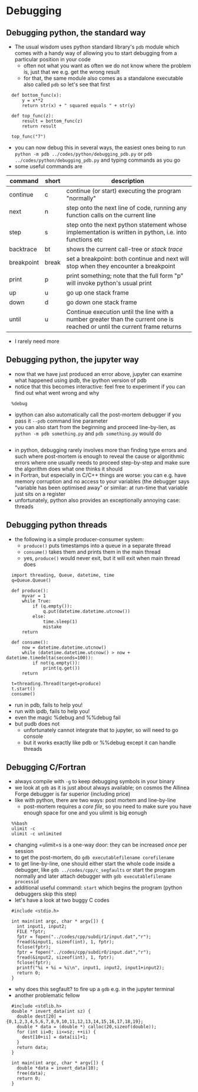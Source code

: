 Debugging
=========

Debugging python, the standard way
----------------------------------

-   The usual wisdom uses python standard library's `pdb` module which comes with a handy way of allowing you to start debugging from a particular position in your code
    -   often not what you want as often we do not know where the problem is, just that we e.g. get the wrong result
    -   for that, the same module also comes as a standalone executable also called `pdb` so let's see that first

``` {.python}
  def bottom_func(x):
      y = x**2
      return str(x) + " squared equals " + str(y)

  def top_func(z):
      result = bottom_func(z)
      return result

  top_func("7")
```

-   you can now debug this in several ways, the easiest ones being to run `python -m pdb ../codes/python/debugging_pdb.py` or `pdb ../codes/python/debugging_pdb.py` and typing commands as you go
-   some useful commands are

|command|short|description|
|-------|-----|-----------|
|continue|c|continue (or start) executing the program "normally"|
|next|n|step onto the next line of code, running any function calls on the current line|
|step|s|step onto the next python statement whose implementation is written in python, i.e. into functions etc|
|backtrace|bt|shows the current call-tree or *stack trace*|
|breakpoint|break|set a breakpoint: both continue and next will stop when they encounter a breakpoint|
|print|p|print something; note that the full form "p" will invoke python's usual print|
|up|u|go up one stack frame|
|down|d|go down one stack frame|
|until|u|Continue execution until the line with a number greater than the current one is reached or until the current frame returns|

-   I rarely need more

Debugging python, the jupyter way
---------------------------------

-   now that we have just produced an error above, jupyter can examine what happened using *ipdb*, the ipython version of pdb
-   notice that this becomes interactive: feel free to experiment if you can find out what went wrong and why

``` {.python}
  %debug
```

-   ipython can also automatically call the post-mortem debugger if you pass it `--pdb` command line parameter
-   you can also start from the beginning and proceed line-by-lien, as `python -m pdb something.py` and `pdb something.py` would do

``` {.python}

```

-   in python, debugging rarely involves more than finding type errors and such where post-mortem is enough to reveal the cause or algorithmic errors where one usually needs to proceed step-by-step and make sure the algorithm does what one thinks it should
-   in Fortran, but especially in C/C++ things are worse: you can e.g. have memory corruption and no access to your variables (the debugger says "variable has been optimised away" or similar: at run-time that variable just sits on a register
-   unfortunately, python also provides an exceptionally annoying case: threads

Debugging python threads
------------------------

-   the following is a simple producer-consumer system:
    -   `produce()` puts timestamps into a queue in a separate thread
    -   `consume()` takes them and prints them in the main thread
    -   yes, `produce()` would never exit, but it will exit when main thread does

``` {.python}
  import threading, Queue, datetime, time
  q=Queue.Queue()

  def produce():
      myvar = 1
      while True:
          if (q.empty()):
              q.put(datetime.datetime.utcnow())
          else:
              time.sleep(1)
              mistake
      return

  def consume():
      now = datetime.datetime.utcnow()
      while (datetime.datetime.utcnow() > now + datetime.timedelta(seconds=100)):
          if not(q.empty()):
              print(q.get())
      return

  t=threading.Thread(target=produce)
  t.start()
  consume()
```

-   run in pdb, fails to help you!
-   run with ipdb, fails to help you!
-   even the magic %debug and %%debug fail
-   but pudb does not
    -   unfortunately cannot integrate that to jupyter, so will need to go console
    -   but it works exactly like pdb or %%debug except it can handle threads

Debugging C/Fortran
-------------------

-   always compile with `-g` to keep debugging symbols in your binary
-   we look at `gdb` as it is just about always available; on cosmos the Allinea Forge debugger is far superior (including price)
-   like with python, there are two ways: post mortem and line-by-line
    -   post-mortem requires a *core file*, so you need to make sure you have enough space for one and you ulimit is big eonugh

``` {.python}
  %%bash
  ulimit -c
  ulimit -c unlimited
```

-   changing =ulimit=s is a one-way door: they can be increased *once* per session
-   to get the post-mortem, do `gdb executablefilename corefilename`
-   to get line-by-line, one should either start the whole code inside a debugger, like `gdb
         ../codes/cpp/c_segfaults` or start the program normally and later attach debugger with `gdb executablefilename processid`
-   additional useful command: `start` which begins the program (python debuggers skip this step)
-   let's have a look at two buggy C codes

``` {.c}
  #include <stdio.h>

  int main(int argc, char * argv[]) {
    int input1, input2;
    FILE *fptr;
    fptr = fopen("../codes/cpp/subdir1/input.dat","r");
    fread(&input1, sizeof(int), 1, fptr);
    fclose(fptr);
    fptr = fopen("../codes/cpp/subdirO/input.dat","r");
    fread(&input2, sizeof(int), 1, fptr);
    fclose(fptr);
    printf("%i + %i = %i\n", input1, input2, input1+input2);
    return 0;
  }
```

-   why does this segfault? to fire up a `gdb` e.g. in the jupyter terminal
-   another problematic fellow

``` {.c}
  #include <stdlib.h>
  double * invert_data(int sz) {
    double dest[20] = {0,1,2,3,4,5,6,7,8,9,10,11,12,13,14,15,16,17,18,19};
    double * data = (double *) calloc(20,sizeof(double));
    for (int ii=0; ii<=sz; ++ii) {
      dest[10+ii] = data[ii]+1;
    }
    return data;
  }

  int main(int argc, char * argv[]) {
    double *data = invert_data(10);
    free(data);
    return 0;
  }
```

